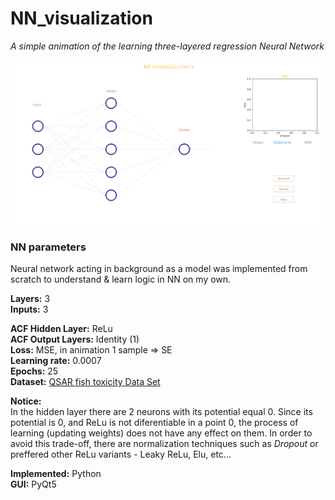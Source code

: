 # NN_visualization

*A simple animation of the learning three-layered regression Neural Network*

 
![NN_visualization](https://github.com/PavolGrofcik/NN_visualization/blob/main/NN_visualization_new.gif)

### NN parameters
Neural network acting in background as a model was implemented from scratch to understand & learn logic in NN on my own.  

**Layers:** 3  
**Inputs:** 3  

**ACF Hidden Layer:** ReLu  
**ACF Output Layers:** Identity (1)  
**Loss:** MSE, in animation 1 sample => SE   
**Learning rate:** 0.0007   
**Epochs:** 25  
**Dataset:** [QSAR fish toxicity Data Set](https://archive.ics.uci.edu/ml/datasets/QSAR+fish+toxicity)  

**Notice:**  
In the hidden layer there are 2 neurons with its potential equal 0. Since its potential is 0, and 
ReLu is not diferentiable in a point 0, the process of learning (updating weights) does not have
any effect on them. In order to avoid this trade-off, there are normalization techniques such as 
*Dropout* or preffered other ReLu variants - Leaky ReLu, Elu, etc... 
  
  

  
**Implemented:** Python  
**GUI:** PyQt5 
